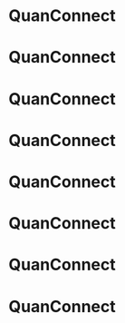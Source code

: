 # QuanConnect
# QuanConnect
# QuanConnect
# QuanConnect
# QuanConnect
# QuanConnect
# QuanConnect
# QuanConnect
